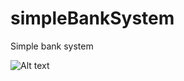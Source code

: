 # simpleBankSystem
Simple bank system

![Alt text](relative%20path/src/uml/uml.svg?raw=true "UML Diagram")
